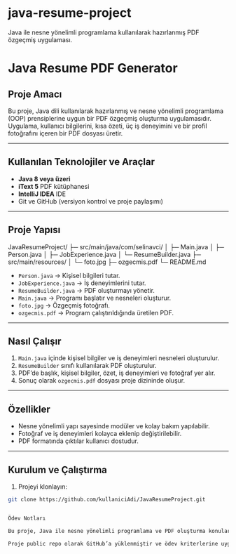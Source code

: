 # java-resume-project
Java ile nesne yönelimli programlama kullanılarak hazırlanmış PDF özgeçmiş uygulaması.


# Java Resume PDF Generator

## Proje Amacı
Bu proje, Java dili kullanılarak hazırlanmış ve nesne yönelimli programlama (OOP) prensiplerine uygun bir PDF özgeçmiş oluşturma uygulamasıdır.
Uygulama, kullanıcı bilgilerini, kısa özeti, üç iş deneyimini ve bir profil fotoğrafını içeren bir PDF dosyası üretir.

---

## Kullanılan Teknolojiler ve Araçlar
- **Java 8 veya üzeri**
- **iText 5** PDF kütüphanesi
- **IntelliJ IDEA** IDE
- Git ve GitHub (versiyon kontrol ve proje paylaşımı)

---

## Proje Yapısı
JavaResumeProject/
├─ src/main/java/com/selinavci/
│ ├─ Main.java
│ ├─ Person.java
│ ├─ JobExperience.java
│ └─ ResumeBuilder.java
├─ src/main/resources/
│ └─ foto.jpg
├─ ozgecmis.pdf
└─ README.md



- `Person.java` → Kişisel bilgileri tutar.  
- `JobExperience.java` → İş deneyimlerini tutar.  
- `ResumeBuilder.java` → PDF oluşturmayı yönetir.  
- `Main.java` → Programı başlatır ve nesneleri oluşturur.  
- `foto.jpg` → Özgeçmiş fotoğrafı.  
- `ozgecmis.pdf` → Program çalıştırıldığında üretilen PDF.

---

## Nasıl Çalışır
1. `Main.java` içinde kişisel bilgiler ve iş deneyimleri nesneleri oluşturulur.  
2. `ResumeBuilder` sınıfı kullanılarak PDF oluşturulur.  
3. PDF’de başlık, kişisel bilgiler, özet, iş deneyimleri ve fotoğraf yer alır.  
4. Sonuç olarak `ozgecmis.pdf` dosyası proje dizininde oluşur.

---

## Özellikler
- Nesne yönelimli yapı sayesinde modüler ve kolay bakım yapılabilir.  
- Fotoğraf ve iş deneyimleri kolayca eklenip değiştirilebilir.  
- PDF formatında çıktılar kullanıcı dostudur.

---

## Kurulum ve Çalıştırma
1. Projeyi klonlayın:  
```bash
git clone https://github.com/kullaniciAdi/JavaResumeProject.git


Ödev Notları

Bu proje, Java ile nesne yönelimli programlama ve PDF oluşturma konularını göstermek için hazırlanmıştır.

Proje public repo olarak GitHub’a yüklenmiştir ve ödev kriterlerine uygundur.








































